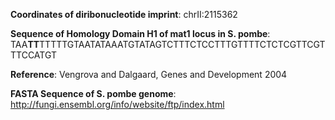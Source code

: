 **Coordinates of diribonucleotide imprint**: chrII:2115362

**Sequence of Homology Domain H1 of mat1 locus in S. pombe**:
TAA**TT**TTTTTGTAATATAAATGTATAGTCTTTCTCCTTTGTTTTCTCTCGTTCGTTTCCATGT

**Reference**:
Vengrova and Dalgaard, Genes and Development 2004

**FASTA Sequence of S. pombe genome**:
http://fungi.ensembl.org/info/website/ftp/index.html
